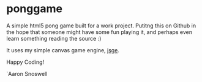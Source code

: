 # ponggame

A simple html5 pong game built for a work project. Putitng this on Github
in the hope that someone might have some fun playing it, and perhaps even
learn something reading the source :)

It uses my simple canvas game engine, [jsge](https://github.com/aaronsnoswell/jsge).

Happy Coding!

`Aaron Snoswell

